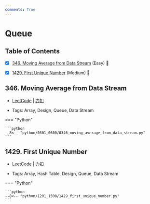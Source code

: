 ```yaml
---
comments: True
---
```


# Queue

## Table of Contents

- [x] [346. Moving Average from Data Stream](#346-moving-average-from-data-stream) (Easy) 👑
- [x] [1429. First Unique Number](#1429-first-unique-number) (Medium) 👑


## 346. Moving Average from Data Stream

-    [LeetCode](https://leetcode.com/problems/moving-average-from-data-stream/) | [力扣](https://leetcode.cn/problems/moving-average-from-data-stream/)

-   Tags: Array, Design, Queue, Data Stream

=== "Python"

    ```python
    --8<-- "python/0301_0600/0346_moving_average_from_data_stream.py"
    ```



## 1429. First Unique Number

-    [LeetCode](https://leetcode.com/problems/first-unique-number/) | [力扣](https://leetcode.cn/problems/first-unique-number/)

-   Tags: Array, Hash Table, Design, Queue, Data Stream

=== "Python"

    ```python
    --8<-- "python/1201_1500/1429_first_unique_number.py"
    ```



